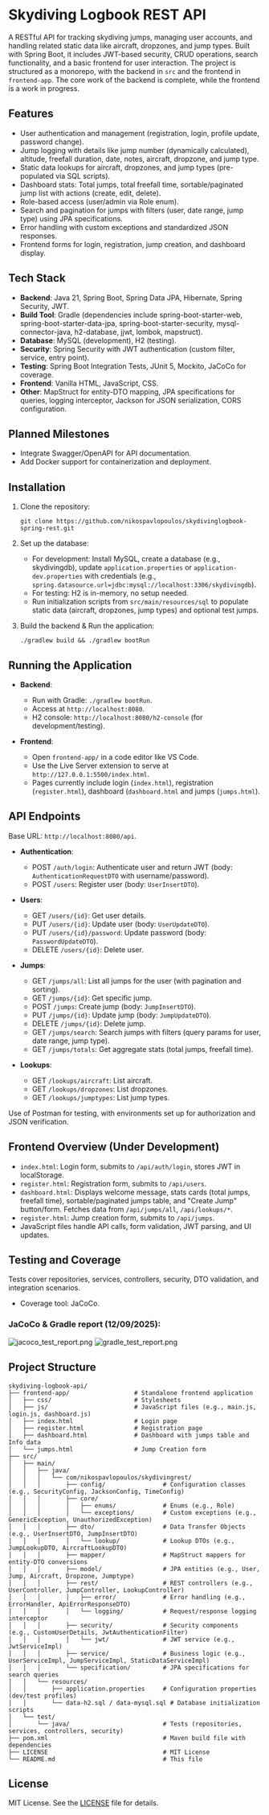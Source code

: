 # Skydiving Logbook REST API

A RESTful API for tracking skydiving jumps, managing user accounts, and handling related static data like aircraft, dropzones, and jump types. Built with Spring Boot, it includes JWT-based security, CRUD operations, search functionality, and a basic frontend for user interaction. The project is structured as a monorepo, with the backend in `src` and the frontend in `frontend-app`. The core work of the backend is complete, while the frontend is a work in progress.

## Features

- User authentication and management (registration, login, profile update, password change).
- Jump logging with details like jump number (dynamically calculated), altitude, freefall duration, date, notes, aircraft, dropzone, and jump type.
- Static data lookups for aircraft, dropzones, and jump types (pre-populated via SQL scripts).
- Dashboard stats: Total jumps, total freefall time, sortable/paginated jump list with actions (create, edit, delete).
- Role-based access (user/admin via Role enum).
- Search and pagination for jumps with filters (user, date range, jump type) using JPA specifications.
- Error handling with custom exceptions and standardized JSON responses.
- Frontend forms for login, registration, jump creation, and dashboard display.


## Tech Stack

- **Backend**: Java 21, Spring Boot, Spring Data JPA, Hibernate, Spring Security, JWT.
- **Build Tool**: Gradle (dependencies include spring-boot-starter-web, spring-boot-starter-data-jpa, spring-boot-starter-security, mysql-connector-java, h2-database, jjwt, lombok, mapstruct).
- **Database**: MySQL (development), H2 (testing).
- **Security**: Spring Security with JWT authentication (custom filter, service, entry point).
- **Testing**: Spring Boot Integration Tests, JUnit 5, Mockito, JaCoCo for coverage.
- **Frontend**: Vanilla HTML, JavaScript, CSS.
- **Other**: MapStruct for entity-DTO mapping, JPA specifications for queries, logging interceptor, Jackson for JSON serialization, CORS configuration.

## Planned Milestones

- Integrate Swagger/OpenAPI for API documentation.
- Add Docker support for containerization and deployment.

## Installation

1. Clone the repository:
   ```
   git clone https://github.com/nikospavlopoulos/skydivinglogbook-spring-rest.git
   ```

2. Set up the database:
    - For development: Install MySQL, create a database (e.g., skydivingdb), update `application.properties` or `application-dev.properties` with credentials (e.g., `spring.datasource.url=jdbc:mysql://localhost:3306/skydivingdb`).
    - For testing: H2 is in-memory, no setup needed.
    - Run initialization scripts from `src/main/resources/sql` to populate static data (aircraft, dropzones, jump types) and optional test jumps.

3. Build the backend & Run the application:
   ```
   ./gradlew build && ./gradlew bootRun
   ```

## Running the Application

- **Backend**:
    - Run with Gradle: `./gradlew bootRun`.
    - Access at `http://localhost:8080`.
    - H2 console: `http://localhost:8080/h2-console` (for development/testing).

- **Frontend**:
    - Open `frontend-app/` in a code editor like VS Code.
    - Use the Live Server extension to serve at `http://127.0.0.1:5500/index.html`.
    - Pages currently include login (`index.html`), registration (`register.html`), dashboard (`dashboard.html` and jumps (`jumps.html`).

## API Endpoints

Base URL: `http://localhost:8080/api`.

- **Authentication**:
    - POST `/auth/login`: Authenticate user and return JWT (body: `AuthenticationRequestDTO` with username/password).
    - POST `/users`: Register user (body: `UserInsertDTO`).

- **Users**:
    - GET `/users/{id}`: Get user details.
    - PUT `/users/{id}`: Update user (body: `UserUpdateDTO`).
    - PUT `/users/{id}/password`: Update password (body: `PasswordUpdateDTO`).
    - DELETE `/users/{id}`: Delete user.

- **Jumps**:
    - GET `/jumps/all`: List all jumps for the user (with pagination and sorting).
    - GET `/jumps/{id}`: Get specific jump.
    - POST `/jumps`: Create jump (body: `JumpInsertDTO`).
    - PUT `/jumps/{id}`: Update jump (body: `JumpUpdateDTO`).
    - DELETE `/jumps/{id}`: Delete jump.
    - GET `/jumps/search`: Search jumps with filters (query params for user, date range, jump type).
    - GET `/jumps/totals`: Get aggregate stats (total jumps, freefall time).

- **Lookups**:
    - GET `/lookups/aircraft`: List aircraft.
    - GET `/lookups/dropzones`: List dropzones.
    - GET `/lookups/jumptypes`: List jump types.

Use of Postman for testing, with environments set up for authorization and JSON verification.

## Frontend Overview (Under Development)

- `index.html`: Login form, submits to `/api/auth/login`, stores JWT in localStorage.
- `register.html`: Registration form, submits to `/api/users`.
- `dashboard.html`: Displays welcome message, stats cards (total jumps, freefall time), sortable/paginated jumps table, and "Create Jump" button/form. Fetches data from `/api/jumps/all`, `/api/lookups/*`.
- `register.html`: Jump creation form, submits to `/api/jumps`.
- JavaScript files handle API calls, form validation, JWT parsing, and UI updates.

## Testing and Coverage

Tests cover repositories, services, controllers, security, DTO validation, and integration scenarios.

- Coverage tool: JaCoCo.

### JaCoCo & Gradle report (12/09/2025):

![jacoco_test_report.png](misc/jacoco_test_report.png)
![gradle_test_report.png](misc/gradle_test_report.png)


## Project Structure

```
skydiving-logbook-api/
├── frontend-app/                  # Standalone frontend application
│   ├── css/                       # Stylesheets
│   ├── js/                        # JavaScript files (e.g., main.js, login.js, dashboard.js)
│   ├── index.html                 # Login page
│   ├── register.html              # Registration page
│   ├── dashboard.html             # Dashboard with jumps table and Info data
│   └── jumps.html                 # Jump Creation form
├── src/
│   ├── main/
│   │   ├── java/
│   │   │   └── com/nikospavlopoulos/skydivingrest/
│   │   │       ├── config/                # Configuration classes (e.g., SecurityConfig, JacksonConfig, TimeConfig)
│   │   │       ├── core/
│   │   │       │   ├── enums/             # Enums (e.g., Role)
│   │   │       │   └── exceptions/        # Custom exceptions (e.g., GenericException, UnauthorizedException)
│   │   │       ├── dto/                   # Data Transfer Objects (e.g., UserInsertDTO, JumpInsertDTO)
│   │   │       │   └── lookup/            # Lookup DTOs (e.g., JumpLookupDTO, AircraftLookupDTO)
│   │   │       ├── mapper/                # MapStruct mappers for entity-DTO conversions
│   │   │       ├── model/                 # JPA entities (e.g., User, Jump, Aircraft, Dropzone, Jumptype)
│   │   │       ├── rest/                  # REST controllers (e.g., UserController, JumpController, LookupController)
│   │   │       │   ├── error/             # Error handling (e.g., ErrorHandler, ApiErrorResponseDTO)
│   │   │       │   └── logging/           # Request/response logging interceptor
│   │   │       ├── security/              # Security components (e.g., CustomUserDetails, JwtAuthenticationFilter)
│   │   │       │   └── jwt/               # JWT service (e.g., JwtServiceImpl)
│   │   │       ├── service/               # Business logic (e.g., UserServiceImpl, JumpServiceImpl, StaticDataServiceImpl)
│   │   │       └── specification/         # JPA specifications for search queries
│   │   └── resources/
│   │       ├── application.properties     # Configuration properties (dev/test profiles)
│   │       └── data-h2.sql / data-mysql.sql # Database initialization scripts
│   └── test/
│       └── java/                          # Tests (repositories, services, controllers, security)
├── pom.xml                                # Maven build file with dependencies
├── LICENSE                                # MIT License
└── README.md                              # This file
```


## License

MIT License. See the [LICENSE](LICENSE) file for details.